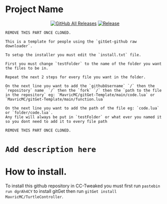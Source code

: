 # Project Name
<p align="center">
  <a href="https://github.com/MavricMC/gitGet-Template/releases/"><img src="https://img.shields.io/github/downloads/MavricMC/gitGet-Template/total.svg" alt="GitHub All Releases"/></a>
  <a href="https://github.com/MavricMC/gitGet-Template/releases/"><img src="https://img.shields.io/github/release/MavricMC/gitGet-Template.svg" alt="Release"/></a>
</p>

```
REMOVE THIS PART ONCE CLONED.

This is a template for people using the `gitGet-github raw downloader`.

To setup the installer you must edit the `install.txt` file.

First you must change `testFolder` to the name of the folder you want the files to be in.

Repeat the next 2 steps for every file you want in the folder.

On the next line you want to add the `githubUsername` `/` then the `repository` name  `/` then the `fork` `/` then the `path to the file in the repository` eg: `MavricMC/gitGet-Template/main/code.lua` or `MavricMC/gitGet-Template/main/function.lua`

On the next line you want to add the path of the file eg: `code.lua` or `folder/code.lua`.
Any file will always be put in `testFolder` or what ever you named it so you dont need to add it to every file path

REMOVE THIS PART ONCE CLONED.
```

# `Add description here`

# How to install.

To install this github repository in CC-Tweaked you must first run `pastebin run dgrAh4CY` to install gitGet then run `gitGet install MavricMC/TurtleController`.
